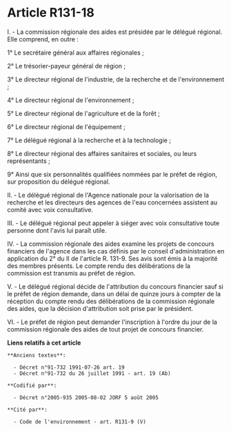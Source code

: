 # Article R131-18

I. - La commission régionale des aides est présidée par le délégué régional. Elle comprend, en outre :

1° Le secrétaire général aux affaires régionales ;

2° Le trésorier-payeur général de région ;

3° Le directeur régional de l'industrie, de la recherche et de l'environnement ;

4° Le directeur régional de l'environnement ;

5° Le directeur régional de l'agriculture et de la forêt ;

6° Le directeur régional de l'équipement ;

7° Le délégué régional à la recherche et à la technologie ;

8° Le directeur régional des affaires sanitaires et sociales, ou leurs représentants ;

9° Ainsi que six personnalités qualifiées nommées par le préfet de région, sur proposition du délégué régional.

II. - Le délégué régional de l'Agence nationale pour la valorisation de la recherche et les directeurs des agences de l'eau
concernées assistent au comité avec voix consultative.

III. - Le délégué régional peut appeler à siéger avec voix consultative toute personne dont l'avis lui paraît utile.

IV. - La commission régionale des aides examine les projets de concours financiers de l'agence dans les cas définis par le
conseil d'administration en application du 2° du II de l'article R. 131-9. Ses avis sont émis à la majorité des membres
présents. Le compte rendu des délibérations de la commission est transmis au préfet de région.

V. - Le délégué régional décide de l'attribution du concours financier sauf si le préfet de région demande, dans un délai de
quinze jours à compter de la réception du compte rendu des délibérations de la commission régionale des aides, que la
décision d'attribution soit prise par le président.

VI. - Le préfet de région peut demander l'inscription à l'ordre du jour de la commission régionale des aides de tout projet
de concours financier.

**Liens relatifs à cet article**

	**Anciens textes**:

	  - Décret n°91-732 1991-07-26 art. 19
	  - Décret n°91-732 du 26 juillet 1991 - art. 19 (Ab)

	**Codifié par**:

	  - Décret n°2005-935 2005-08-02 JORF 5 août 2005

	**Cité par**:

	  - Code de l'environnement - art. R131-9 (V)
